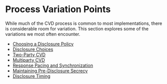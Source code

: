 # Process Variation Points 

While much of the CVD process is common to most implementations, there is considerable room for variation. 
This section explores some of the variations we most often encounter.

<div class="grid cards" markdown>

-   [Choosing a Disclosure Policy](choosing_policy)
-   [Disclosure Choices](disclosure_choices)
-   [Two-Party CVD](two_party_cvd)
-   [Multiparty CVD](mpcvd)
-   [Response Pacing and Synchronization](response_pacing)
-   [Maintaining Pre-Disclosure Secrecy](maintaining_secrecy)
-   [Disclosure Timing](disclosure_timing)

</div>

